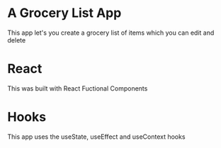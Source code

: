 # A Grocery List App
This app let's you create a grocery list of items
which you can edit and delete

# React
This was built with React Fuctional Components

# Hooks
This app uses the useState, useEffect and useContext hooks